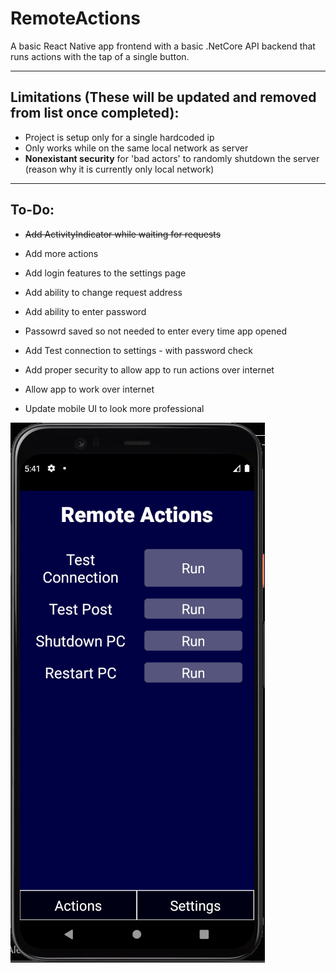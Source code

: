 # RemoteActions

A basic React Native app frontend with a basic .NetCore API backend that runs actions with the tap of a single button.

---
## Limitations (These will be updated and removed from list once completed):
- Project is setup only for a single hardcoded ip
- Only works while on the same local network as server
- **Nonexistant security** for 'bad actors' to randomly shutdown the server (reason why it is currently only local network)

---
## To-Do:
- ~~Add ActivityIndicator while waiting for requests~~
- Add more actions
- Add login features to the settings page
- Add ability to change request address
- Add ability to enter password
- Passowrd saved so not needed to enter every time app opened
- Add Test connection to settings - with password check
- Add proper security to allow app to run actions over internet
- Allow app to work over internet

- Update mobile UI to look more professional

![UI view - 05/07/23](UISS.png)